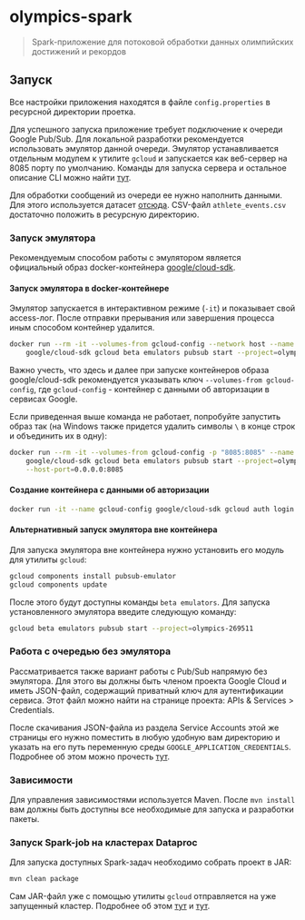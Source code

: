 # olympics-spark

>Spark-приложение для потоковой обработки данных олимпийских достижений и рекордов

## Запуск

Все настройки приложения находятся в файле `config.properties` в ресурсной директории проетка.

Для успешного запуска приложение требует подключение к очереди Google Pub/Sub.
Для локальной разработки рекомендуется использовать эмулятор данной очереди.
Эмулятор устанавливается отдельным модулем к утилите `gcloud` и запускается
как веб-сервер на 8085 порту по умолчанию. Команды для запуска сервера
и остальное описание CLI можно найти [тут](https://cloud.google.com/pubsub/docs/emulator#installing_the_emulator).

Для обработки сообщений из очереди ее нужно наполнить данными. Для этого используется датасет
[отсюда](https://www.kaggle.com/heesoo37/120-years-of-olympic-history-athletes-and-results).
CSV-файл `athlete_events.csv` достаточно положить в ресурсную директорию.

### Запуск эмулятора

Рекомендуемым способом работы с эмулятором является официальный образ docker-контейнера
[google/cloud-sdk](https://hub.docker.com/r/google/cloud-sdk/).

#### Запуск эмулятора в docker-контейнере

Эмулятор запускается в интерактивном режиме (`-it`) и показывает свой access-лог.
После отправки прерывания или завершения процесса иным способом контейнер удалится.

```bash
docker run --rm -it --volumes-from gcloud-config --network host --name pub-sub \
    google/cloud-sdk gcloud beta emulators pubsub start --project=olympics-269511
```

Важно учесть, что здесь и далее при запуске контейнеров образа google/cloud-sdk
рекомендуется указывать ключ `--volumes-from gcloud-config`, где `gcloud-config` -
контейнер с данными об авторизации в сервисах Google.

Если приведенная выше команда не работает, попробуйте запустить образ так (на Windows
также придется удалить символы `\` в конце строк и объединить их в одну):

```bash
docker run --rm -it --volumes-from gcloud-config -p "8085:8085" --name pub-sub \
    google/cloud-sdk gcloud beta emulators pubsub start --project=olympics-269511 \
    --host-port=0.0.0.0:8085
```

#### Создание контейнера с данными об авторизации

```bash
docker run -it --name gcloud-config google/cloud-sdk gcloud auth login
```

#### Альтернативный запуск эмулятора вне контейнера

Для запуска эмулятора вне контейнера нужно установить его модуль для утилиты `gcloud`:

```bash
gcloud components install pubsub-emulator
gcloud components update
```

После этого будут доступны команды `beta emulators`. Для запуска установленного
эмулятора введите следующую команду:

```bash
gcloud beta emulators pubsub start --project=olympics-269511
```

### Работа с очередью без эмулятора

Рассматривается также вариант работы с Pub/Sub напрямую без эмулятора. Для этого вы должны быть
членом проекта Google Cloud и иметь JSON-файл, содержащий приватный ключ для аутентификации
сервиса. Этот файл можно найти на странице проекта: APIs & Services > Credentials.

После скачивания JSON-файла из раздела Service Accounts этой же страницы его нужно поместить
в любую удобную вам директорию и указать на его путь переменную среды `GOOGLE_APPLICATION_CREDENTIALS`.
Подробнее об этом можно прочесть [тут](https://cloud.google.com/docs/authentication/getting-started#setting_the_environment_variable).

### Зависимости

Для управления зависимостями используется Maven. После `mvn install` вам должны быть доступны
все необходимые для запуска и разработки пакеты.

### Запуск Spark-job на кластерах Dataproc

Для запуска доступных Spark-задач необходимо собрать проект в JAR:

```bash
mvn clean package
```

Сам JAR-файл уже с помощью утилиты `gcloud` отправляется на уже запущенный кластер.
Подробнее об этом [тут](https://cloud.google.com/solutions/using-apache-spark-dstreams-with-dataproc-and-pubsub#submitting_the_spark_streaming_job)
и [тут](https://cloud.google.com/sdk/gcloud/reference/dataproc/jobs/submit/spark).
